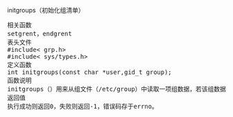 initgroups（初始化组清单）
<pre>相关函数
setgrent，endgrent
表头文件
#include< grp.h>
#include< sys/types.h>
定义函数
int initgroups(const char *user,gid_t group);
函数说明
initgroups（）用来从组文件（/etc/group）中读取一项组数据，若该组数据的成员中有参数user时，便将参数group组识别码加入到此数据中。
返回值
执行成功则返回0，失败则返回-1，错误码存于errno。</pre>